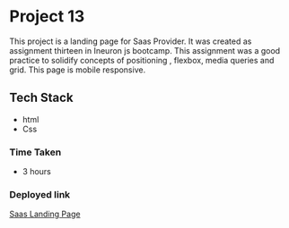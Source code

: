 # Project 13
This project is a landing page for Saas Provider. It was created as assignment thirteen in Ineuron js bootcamp. This assignment was a good practice to solidify concepts of positioning , flexbox, media queries and grid. This page is mobile responsive.

## Tech Stack
- html
- Css

### Time Taken  
- 3 hours

### Deployed link


[Saas Landing Page](https://saas-landing-page-by-aman.netlify.app/)